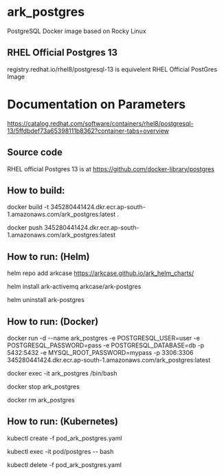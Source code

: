# ark_postgres
PostgreSQL Docker image based on Rocky Linux

## RHEL Official Postgres 13

registry.redhat.io/rhel8/postgresql-13  is equivelent RHEL Official PostGres Image

# Documentation on Parameters

https://catalog.redhat.com/software/containers/rhel8/postgresql-13/5ffdbdef73a65398111b8362?container-tabs=overview

## Source code 
RHEL official Postgres 13 is at https://github.com/docker-library/postgres

## How to build:

docker build -t 345280441424.dkr.ecr.ap-south-1.amazonaws.com/ark_postgres:latest .

docker push 345280441424.dkr.ecr.ap-south-1.amazonaws.com/ark_postgres:latest

## How to run: (Helm)

helm repo add arkcase https://arkcase.github.io/ark_helm_charts/

helm install ark-activemq arkcase/ark-postgres

helm uninstall ark-postgres

## How to run: (Docker)

docker run -d --name ark_postgres -e POSTGRESQL_USER=user -e POSTGRESQL_PASSWORD=pass -e POSTGRESQL_DATABASE=db -p 5432:5432  -e MYSQL_ROOT_PASSWORD=mypass -p 3306:3306 345280441424.dkr.ecr.ap-south-1.amazonaws.com/ark_postgres:latest

docker exec -it ark_postgres /bin/bash

docker stop ark_postgres

docker rm ark_postgres

## How to run: (Kubernetes)

kubectl create -f pod_ark_postgres.yaml

kubectl exec -it pod/postgres -- bash

kubectl delete -f pod_ark_postgres.yaml
